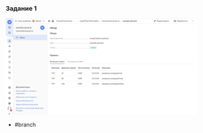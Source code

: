 ### Задание 1
![Иллюстрация к проекту](https://github.com/Qu4k3m4n/dz/blob/main/images/1-2-3.jpg)
- #branch 
